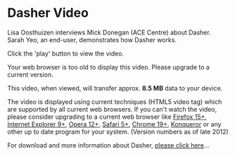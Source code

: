 
# Dasher Video

Lisa Oosthuizen interviews Mick Donegan (ACE Centre) about Dasher. Sarah Yeo, an end-user, demonstrates how Dasher works. 

Click the 'play' button to view the video. 

Your web browser is too old to display this video. Please upgrade to a current version.

This video, when viewed, will transfer approx. **8.5 MB** data to your device.

The video is displayed using current techniques (HTML5 video tag) which are supported by all current web browsers. If you can't watch the video, please consider upgrading to a current web browser like [Firefox 15+][1], [Internet Explorer 9+][2], [Opera 12+][3], [Safari 5+][4], [Chrome 19+][5], [Konqueror][6] or any other up to date program for your system. (Version numbers as of late 2012)

  
For download and more information about Dasher, [please click here][7]... 

[1]: http://www.getfirefox.org
[2]: http://windows.microsoft.com/en-US/internet-explorer/downloads/ie
[3]: http://www.opera.com/
[4]: http://www.apple.com/safari/
[5]: https://www.google.com/intl/en/chrome/browser/
[6]: http://www.konqueror.org/download/
[7]: /main/Applications/Dasher.md

  
<!--stackedit_data:
eyJoaXN0b3J5IjpbLTMyNDAzMjA4MF19
-->